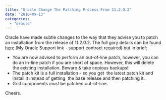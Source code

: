 ```yaml
---
title: "Oracle Change The Patching Process From 11.2.0.2"
date: "2010-09-13"
categories: 
  - "oracle"
---
```


Oracle have made subtle changes to the way that they advise you to patch an installation from the release of 11.2.0.2. The full gory details can be found [here](https://supporthtml.oracle.com/ep/faces/secure/km/DocumentDisplay.jspx?id=1189783.1 "MOS Document 1189783.1") (My Oracle Support link - support contract required) but in brief:

- You are now advised to perform an out-of-line patch, however, you can do an in-line patch if you are short of space. However, this will delete the existing installation. Beware & take copious backups!
- The patch kit is a full installation - so you get  the latest patch kit and install it instead of getting  the base release and then patching it.
- Grid components _must_ be patched out-of-line.

Cheers.

